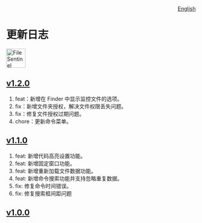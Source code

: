 <p align="right">
  <a href="./CHANGELOG.md">English</a>
</p>
<!--rehype:style=float: right; bottom: -36px; position: relative;-->

更新日志
===

<a target="_blank" href="https://apps.apple.com/app/file-sentinel/6744690194" title="FileSentinel for macOS">
<img alt="FileSentinel AppStore" src="https://jaywcjlove.github.io/sb/download/macos.svg" height="51">
</a>

## [v1.2.0](https://github.com/jaywcjlove/file-sentinel/releases/tag/v1.2.0)

1. feat：新增在 Finder 中显示监控文件的选项。
2. fix：新增文件夹授权，解决文件权限丢失问题。
3. fix：修复文件授权过期问题。
4. chore：更新命令菜单。

## [v1.1.0](https://github.com/jaywcjlove/file-sentinel/releases/tag/v1.1.0)

1. feat: 新增代码高亮设置功能。
2. feat: 新增固定窗口功能。
3. feat: 新增重新加载文件数据功能。
4. feat: 新增命令搜索功能并支持忽略重复数据。
5. fix: 修复命令时间错误。
6. fix: 修复搜索框间距问题 

## [v1.0.0](https://github.com/jaywcjlove/file-sentinel/releases/tag/v1.0.0)